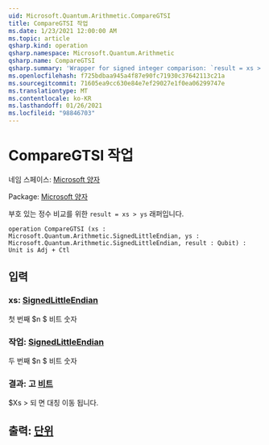 ```yaml
---
uid: Microsoft.Quantum.Arithmetic.CompareGTSI
title: CompareGTSI 작업
ms.date: 1/23/2021 12:00:00 AM
ms.topic: article
qsharp.kind: operation
qsharp.namespace: Microsoft.Quantum.Arithmetic
qsharp.name: CompareGTSI
qsharp.summary: 'Wrapper for signed integer comparison: `result = xs > ys`.'
ms.openlocfilehash: f725bdbaa945a4f87e90fc71930c37642113c21a
ms.sourcegitcommit: 71605ea9cc630e84e7ef29027e1f0ea06299747e
ms.translationtype: MT
ms.contentlocale: ko-KR
ms.lasthandoff: 01/26/2021
ms.locfileid: "98846703"
---
```

# <a name="comparegtsi-operation"></a>CompareGTSI 작업

네임 스페이스: [Microsoft 양자](xref:Microsoft.Quantum.Arithmetic)

Package: [Microsoft 양자](https://nuget.org/packages/Microsoft.Quantum.Numerics)


부호 있는 정수 비교를 위한 `result = xs > ys` 래퍼입니다.

```qsharp
operation CompareGTSI (xs : Microsoft.Quantum.Arithmetic.SignedLittleEndian, ys : Microsoft.Quantum.Arithmetic.SignedLittleEndian, result : Qubit) : Unit is Adj + Ctl
```


## <a name="input"></a>입력

### <a name="xs--signedlittleendian"></a>xs: [SignedLittleEndian](xref:Microsoft.Quantum.Arithmetic.SignedLittleEndian)

첫 번째 $n $ 비트 숫자


### <a name="ys--signedlittleendian"></a>작업: [SignedLittleEndian](xref:Microsoft.Quantum.Arithmetic.SignedLittleEndian)

두 번째 $n $ 비트 숫자


### <a name="result--qubit"></a>결과: 고 [비트](xref:microsoft.quantum.lang-ref.qubit)

$Xs > 되 면 대칭 이동 됩니다.



## <a name="output--unit"></a>출력: [단위](xref:microsoft.quantum.lang-ref.unit)


